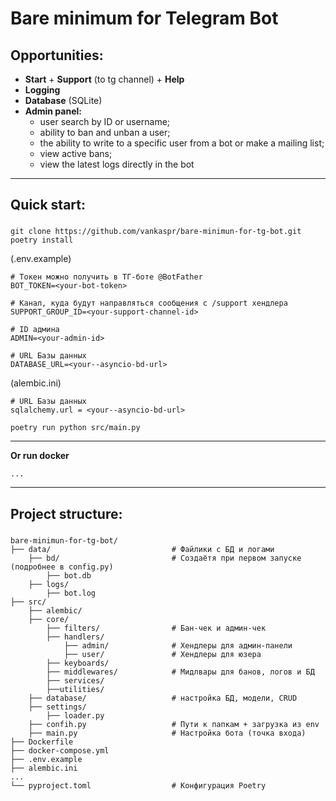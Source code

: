 # Bare minimum for Telegram Bot

## Opportunities:

- **Start** + **Support** (to tg channel) + **Help**
- **Logging**
- **Database** (SQLite)
- **Admin panel:**
  - user search by ID or username;
  - ability to ban and unban a user;
  - the ability to write to a specific user from a bot or make a mailing list;
  - view active bans;
  - view the latest logs directly in the bot

---
## Quick start:
###

```
git clone https://github.com/vankaspr/bare-minimun-for-tg-bot.git
poetry install
```
(.env.example)
```
# Токен можно получить в ТГ-боте @BotFather
BOT_TOKEN=<your-bot-token>

# Канал, куда будут направляться сообщения с /support хендлера
SUPPORT_GROUP_ID=<your-support-channel-id>

# ID админа
ADMIN=<your-admin-id>

# URL Базы данных
DATABASE_URL=<your--asyncio-bd-url>
```
(alembic.ini)
```
# URL Базы данных
sqlalchemy.url = <your--asyncio-bd-url>
```
```
poetry run python src/main.py
```

---
**Or run docker**

```
...
```
---
## Project structure:
###
```
bare-minimun-for-tg-bot/
├── data/                           # Файлики с БД и логами
    ├── bd/                         # Создаётя при первом запуске (подробнее в config.py)
        ├── bot.db  
    ├── logs/
        ├── bot.log 
├── src/
    ├── alembic/                    
    ├── core/                  
        ├── filters/                # Бан-чек и админ-чек
        ├── handlers/
            ├── admin/              # Хендлеры для админ-панели
            ├── user/               # Хендлеры для юзера
        ├── keyboards/
        ├── middlewares/            # Мидлвары для банов, логов и БД
        ├── services/
        ├──utilities/               
    ├── database/                   # настройка БД, модели, CRUD
    ├── settings/                    
        ├── loader.py          
    ├── confih.py                   # Пути к папкам + загрузка из env
    ├── main.py                     # Настройка бота (точка входа)  
├── Dockerfile
├── docker-compose.yml
├── .env.example       
├── alembic.ini             
...    
└── pyproject.toml                  # Конфигурация Poetry
```


